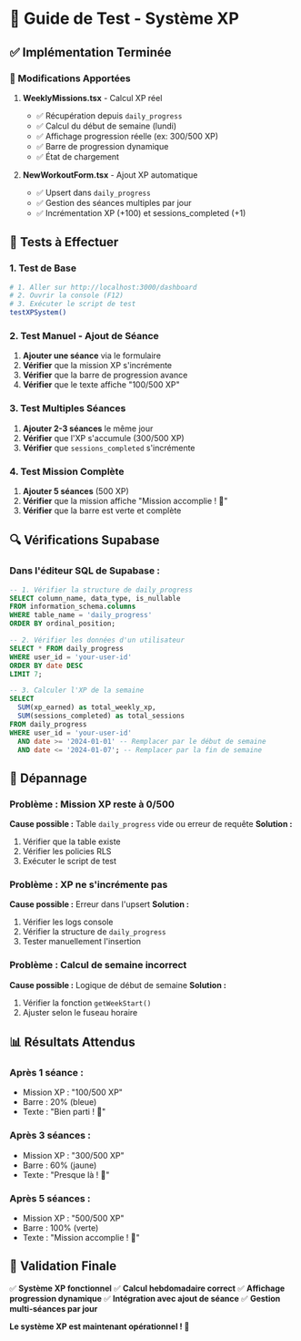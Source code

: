# 🧪 Guide de Test - Système XP

## ✅ Implémentation Terminée

### 🔧 Modifications Apportées

1. **WeeklyMissions.tsx** - Calcul XP réel
   - ✅ Récupération depuis `daily_progress`
   - ✅ Calcul du début de semaine (lundi)
   - ✅ Affichage progression réelle (ex: 300/500 XP)
   - ✅ Barre de progression dynamique
   - ✅ État de chargement

2. **NewWorkoutForm.tsx** - Ajout XP automatique
   - ✅ Upsert dans `daily_progress`
   - ✅ Gestion des séances multiples par jour
   - ✅ Incrémentation XP (+100) et sessions_completed (+1)

## 🚀 Tests à Effectuer

### 1. Test de Base
```bash
# 1. Aller sur http://localhost:3000/dashboard
# 2. Ouvrir la console (F12)
# 3. Exécuter le script de test
testXPSystem()
```

### 2. Test Manuel - Ajout de Séance
1. **Ajouter une séance** via le formulaire
2. **Vérifier** que la mission XP s'incrémente
3. **Vérifier** que la barre de progression avance
4. **Vérifier** que le texte affiche "100/500 XP"

### 3. Test Multiples Séances
1. **Ajouter 2-3 séances** le même jour
2. **Vérifier** que l'XP s'accumule (300/500 XP)
3. **Vérifier** que `sessions_completed` s'incrémente

### 4. Test Mission Complète
1. **Ajouter 5 séances** (500 XP)
2. **Vérifier** que la mission affiche "Mission accomplie ! 🎉"
3. **Vérifier** que la barre est verte et complète

## 🔍 Vérifications Supabase

### Dans l'éditeur SQL de Supabase :

```sql
-- 1. Vérifier la structure de daily_progress
SELECT column_name, data_type, is_nullable 
FROM information_schema.columns 
WHERE table_name = 'daily_progress' 
ORDER BY ordinal_position;

-- 2. Vérifier les données d'un utilisateur
SELECT * FROM daily_progress 
WHERE user_id = 'your-user-id' 
ORDER BY date DESC 
LIMIT 7;

-- 3. Calculer l'XP de la semaine
SELECT 
  SUM(xp_earned) as total_weekly_xp,
  SUM(sessions_completed) as total_sessions
FROM daily_progress 
WHERE user_id = 'your-user-id' 
  AND date >= '2024-01-01' -- Remplacer par le début de semaine
  AND date <= '2024-01-07'; -- Remplacer par la fin de semaine
```

## 🐛 Dépannage

### Problème : Mission XP reste à 0/500
**Cause possible :** Table `daily_progress` vide ou erreur de requête
**Solution :**
1. Vérifier que la table existe
2. Vérifier les policies RLS
3. Exécuter le script de test

### Problème : XP ne s'incrémente pas
**Cause possible :** Erreur dans l'upsert
**Solution :**
1. Vérifier les logs console
2. Vérifier la structure de `daily_progress`
3. Tester manuellement l'insertion

### Problème : Calcul de semaine incorrect
**Cause possible :** Logique de début de semaine
**Solution :**
1. Vérifier la fonction `getWeekStart()`
2. Ajuster selon le fuseau horaire

## 📊 Résultats Attendus

### Après 1 séance :
- Mission XP : "100/500 XP"
- Barre : 20% (bleue)
- Texte : "Bien parti ! 🚀"

### Après 3 séances :
- Mission XP : "300/500 XP"
- Barre : 60% (jaune)
- Texte : "Presque là ! 💪"

### Après 5 séances :
- Mission XP : "500/500 XP"
- Barre : 100% (verte)
- Texte : "Mission accomplie ! 🎉"

## 🎯 Validation Finale

✅ **Système XP fonctionnel**
✅ **Calcul hebdomadaire correct**
✅ **Affichage progression dynamique**
✅ **Intégration avec ajout de séance**
✅ **Gestion multi-séances par jour**

**Le système XP est maintenant opérationnel ! 🚀** 